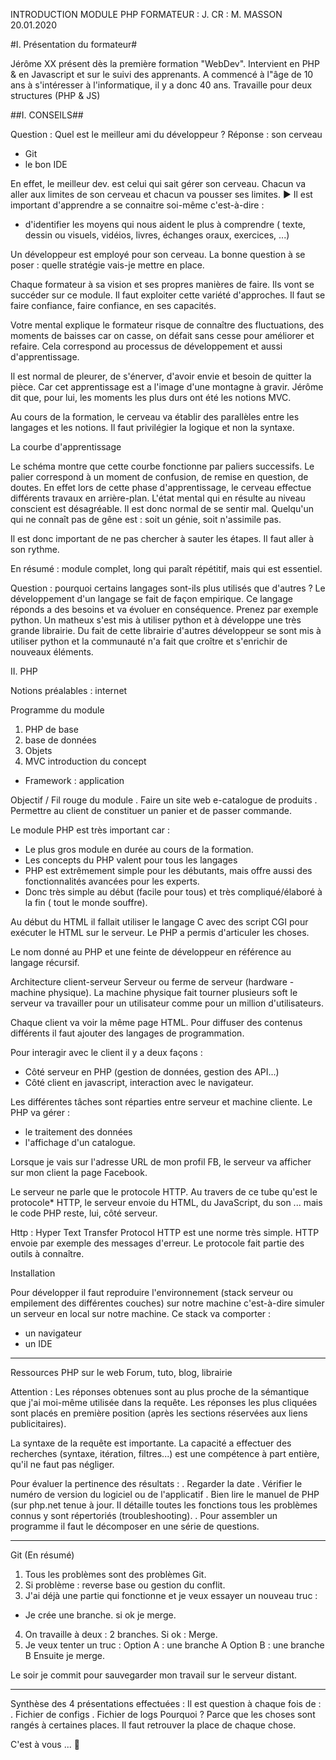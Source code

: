 
INTRODUCTION MODULE PHP
FORMATEUR : J.
CR : M. MASSON
20.01.2020

#I. Présentation du formateur#

Jérôme XX présent dès la première formation "WebDev". Intervient en PHP & en Javascript et sur le suivi des apprenants.
A commencé à l"âge de 10 ans à s'intéresser à l'informatique, il y a donc 40 ans.
Travaille pour deux structures (PHP & JS)

##I. CONSEILS##

Question : Quel est le meilleur ami du développeur ?
Réponse :
son cerveau
+ Git
+ le bon IDE

En effet, le meilleur dev. est celui qui sait gérer son cerveau. Chacun va aller aux limites de son cerveau et chacun va pousser ses limites. ► Il est important d'apprendre a  se connaitre soi-même c'est-à-dire :
- d'identifier les moyens qui nous aident le plus à comprendre ( texte, dessin ou visuels, vidéios, livres, échanges oraux, exercices, ...)

Un développeur est employé pour son cerveau.  La bonne question à se poser : quelle stratégie vais-je mettre en place.

Chaque formateur à sa vision et ses propres manières de faire.  Ils vont se succéder sur ce module.
Il faut exploiter cette variété d'approches.
Il faut se faire confiance, faire confiance, en ses capacités.

Votre mental explique le formateur risque de connaître des fluctuations, des moments de  baisses car on casse, on défait sans cesse pour améliorer et refaire. Cela correspond au processus de développement et aussi d'apprentissage.

Il est normal de pleurer, de s'énerver, d'avoir envie et besoin de quitter la pièce. Car cet apprentissage est a l'image d'une montagne à gravir.
Jérôme dit que, pour lui, les moments les plus durs ont été les notions MVC.

Au cours de la formation, le cerveau va établir des parallèles entre les langages et les notions.
Il faut privilégier la logique et non la syntaxe.

La courbe d'apprentissage


Le schéma montre que cette courbe fonctionne par paliers successifs.
Le palier correspond à un moment de confusion, de remise en question, de doutes. En effet lors de cette phase d'apprentissage, le cerveau effectue différents travaux en arrière-plan.
L'état mental qui en résulte au niveau conscient est désagréable. Il est donc normal de se sentir mal. Quelqu'un qui ne connaît pas de gêne est : soit un génie, soit n'assimile pas.

Il est donc important de ne pas chercher à sauter les étapes. Il faut aller à son rythme.

En résumé : module complet, long qui paraît répétitif, mais qui est essentiel.

Question : pourquoi certains langages sont-ils plus utilisés que d'autres ?
Le développement d'un langage se fait de façon empirique. Ce langage réponds a des besoins et va évoluer en conséquence. Prenez par exemple python. Un matheux s'est mis à utiliser python et à développe une très grande librairie. Du fait de cette librairie d'autres développeur se sont mis à utiliser python et la communauté n'a fait que croître et s'enrichir de nouveaux éléments.

II. PHP

Notions préalables : internet

Programme du module
1. PHP de base
2.  base de données
3. Objets
4. MVC introduction du concept
+ Framework : application

Objectif / Fil rouge du module
. Faire un site web e-catalogue de produits
. Permettre au client de constituer un panier et de passer commande.

Le module PHP est très important car :
- Le plus gros module en durée au cours de la formation.
- Les concepts du PHP valent pour tous les langages
-  PHP est extrêmement simple pour les débutants, mais offre aussi des fonctionnalités avancées pour les experts.
- Donc très simple au début (facile pour tous) et très compliqué/élaboré à la fin ( tout le monde souffre).

Au début du HTML il fallait utiliser le langage C avec des script CGI pour exécuter le HTML sur le serveur.
Le PHP a permis d'articuler les choses.

Le nom donné au PHP et une feinte de développeur en référence au langage récursif.

Architecture client-serveur
Serveur ou ferme de serveur (hardware - machine physique).
La machine physique fait tourner plusieurs soft le serveur va  travailler pour un utilisateur comme pour un million d'utilisateurs.

Chaque client va voir la même page HTML.
Pour diffuser des contenus différents il faut ajouter des langages de programmation.

Pour interagir avec le client il y a deux façons :
- Côté serveur en PHP (gestion de données, gestion des API...)
- Côté client en javascript, interaction avec le navigateur.

Les différentes tâches sont réparties entre serveur et machine cliente.
Le PHP va gérer :
- le traitement des données
- l'affichage d'un catalogue.

Lorsque je vais sur l'adresse URL de mon profil FB, le serveur va afficher sur mon client la page Facebook.

Le serveur ne parle que le protocole HTTP. Au travers de ce tube qu'est le protocole\* HTTP,  le serveur envoie du HTML, du JavaScript, du son ... mais le code PHP reste, lui, côté serveur.

Http : Hyper Text Transfer Protocol
HTTP est une norme très simple. HTTP envoie par exemple des messages d'erreur.
Le protocole fait partie des outils à connaître.

Installation

Pour développer il faut reproduire l'environnement (stack serveur ou empilement des différentes couches) sur notre machine c'est-à-dire simuler un serveur en local sur notre machine.
Ce stack va comporter :
- un navigateur
- un IDE

----------

Ressources PHP sur le web
Forum, tuto, blog, librairie

Attention :
Les réponses obtenues sont au plus proche de la sémantique que j'ai moi-même utilisée dans la requête.
Les réponses les plus cliquées sont placés en première position (après les sections réservées aux liens publicitaires).

La syntaxe de la requête est importante. La capacité a effectuer des recherches (syntaxe, itération, filtres...)  est une compétence à part entière, qu'il ne faut pas négliger.

Pour évaluer la pertinence des résultats :
. Regarder la date
. Vérifier le numéro de version du logiciel ou de l'applicatif
. Bien lire le manuel de PHP (sur php.net tenue à jour. Il détaille toutes les fonctions tous les problèmes connus y sont répertoriés (troubleshooting).
. Pour assembler un programme il faut le décomposer en une série de questions.

-----------

Git  (En résumé)
1. Tous les problèmes sont des problèmes Git.
2. Si problème : 
reverse base ou gestion du conflit.
3. J'ai déjà une partie qui fonctionne et je veux essayer un nouveau truc :
- Je crée une branche. si ok je merge.
4. On travaille à deux :
2 branches. Si ok : Merge.
5. Je veux tenter un truc :
Option A :  une branche A
Option B : une branche B
Ensuite je merge.

Le soir je commit pour sauvegarder mon travail sur le serveur distant.

----------

Synthèse des 4 présentations effectuées :
Il est question à chaque fois de :
. Fichier de configs
. Fichier de logs
Pourquoi ?
Parce que les choses sont rangés à certaines places.
Il faut retrouver la place de chaque chose.

C'est à vous ... 🙂
	
	
	

